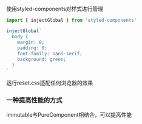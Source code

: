 ####

使用styled-components对样式进行管理

```js
import { injectGlobal } from 'styled-components'

injectGlobal`
  body {
    margin: 0;
    padding: 0;
    font-family: sans-serif;
    background: green;
  }
`
```

运行reset.css适配任何浏览器的效果


### 一种提高性能的方式

immutable与PureComponent相结合，可以提高性能